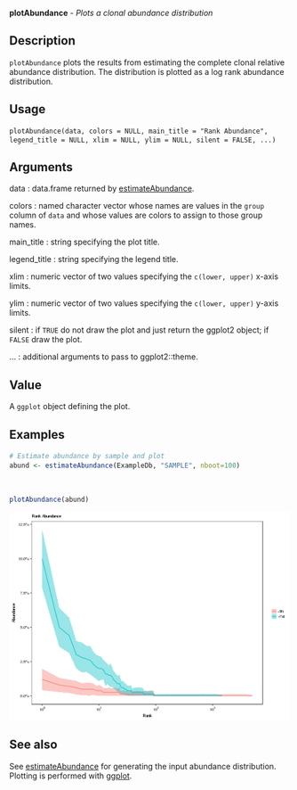 





**plotAbundance** - *Plots a clonal abundance distribution*

Description
--------------------

`plotAbundance` plots the results from estimating the complete clonal relative 
abundance distribution. The distribution is plotted as a log rank abundance 
distribution.


Usage
--------------------
```
plotAbundance(data, colors = NULL, main_title = "Rank Abundance",
legend_title = NULL, xlim = NULL, ylim = NULL, silent = FALSE, ...)
```

Arguments
-------------------

data
:   data.frame returned by [estimateAbundance](estimateAbundance.md).

colors
:   named character vector whose names are values in the 
`group` column of `data` and whose values are 
colors to assign to those group names.

main_title
:   string specifying the plot title.

legend_title
:   string specifying the legend title.

xlim
:   numeric vector of two values specifying the 
`c(lower, upper)` x-axis limits.

ylim
:   numeric vector of two values specifying the 
`c(lower, upper)` y-axis limits.

silent
:   if `TRUE` do not draw the plot and just return the ggplot2 
object; if `FALSE` draw the plot.

...
:   additional arguments to pass to ggplot2::theme.




Value
-------------------

A `ggplot` object defining the plot.



Examples
-------------------

```R
# Estimate abundance by sample and plot
abund <- estimateAbundance(ExampleDb, "SAMPLE", nboot=100)

```


```


```


```R
plotAbundance(abund)
```

![4](plotAbundance-4.png)


See also
-------------------

See [estimateAbundance](estimateAbundance.md) for generating the input abundance distribution.
Plotting is performed with [ggplot](http://www.inside-r.org/packages/cran/ggplot2/docs/ggplot).



